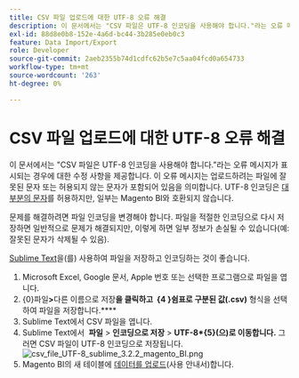 ```yaml
---
title: CSV 파일 업로드에 대한 UTF-8 오류 해결
description: 이 문서에서는 "CSV 파일은 UTF-8 인코딩을 사용해야 합니다."라는 오류 메시지가 표시되는 경우에 대한 수정 사항을 제공합니다. 이 오류 메시지는 업로드하려는 파일에 잘못된 문자 또는 허용되지 않는 문자가 포함되어 있음을 의미합니다. UTF-8 인코딩은 [대다수 문자](https://www.fileformat.info/info/charset/UTF-8/list.htm)를 허용하지만, 일부는 Magento BI와 호환되지 않습니다.
exl-id: 88d8e0b8-152e-4a6d-bc44-3b285e0eb0c3
feature: Data Import/Export
role: Developer
source-git-commit: 2aeb2355b74d1cdfc62b5e7c5aa04fcd0a654733
workflow-type: tm+mt
source-wordcount: '263'
ht-degree: 0%

---
```


# CSV 파일 업로드에 대한 UTF-8 오류 해결

이 문서에서는 &quot;CSV 파일은 UTF-8 인코딩을 사용해야 합니다.&quot;라는 오류 메시지가 표시되는 경우에 대한 수정 사항을 제공합니다. 이 오류 메시지는 업로드하려는 파일에 잘못된 문자 또는 허용되지 않는 문자가 포함되어 있음을 의미합니다. UTF-8 인코딩은 [대부분의 문자](https://www.fileformat.info/info/charset/UTF-8/list.htm)를 허용하지만, 일부는 Magento BI와 호환되지 않습니다.

문제를 해결하려면 파일 인코딩을 변경해야 합니다. 파일을 적절한 인코딩으로 다시 저장하면 일반적으로 문제가 해결되지만, 이렇게 하면 일부 정보가 손실될 수 있습니다(예: 잘못된 문자가 삭제될 수 있음).

[Sublime Text](https://www.sublimetext.com/2)을(를) 사용하여 파일을 저장하고 인코딩하는 것이 좋습니다.

1. Microsoft Excel, Google 문서, Apple 번호 또는 선택한 프로그램으로 파일을 엽니다.
1. {&#x200B;0}파일&#x200B;**>**&#x200B;다른 이름으로 저장&#x200B;**을 클릭하고 &#x200B; &#x200B; &#x200B;{4&#x200B; &#x200B;}쉼표로 구분된 값(.csv)** 형식을 선택하여 파일을 저장합니다.****
1. Sublime Text에서 CSV 파일을 엽니다.
1. Sublime Text에서 &#x200B; **&#x200B;파일** > **인코딩으로 저장** > **UTF-8\*{5&#x200B;}(으)로 이동합니다.** 그러면 CSV 파일이 UTF-8 인코딩으로 저장됩니다.    ![csv_file_UTF-8_sublime_3.2.2_magento_BI.png](assets/csv_file_UTF-8_sublime_3.2.2_magento_BI.png)
1. Magento BI의 새 테이블에 [데이터를 업로드](https://experienceleague.adobe.com/en/docs/commerce-business-intelligence/mbi/analyze/connecting/using-file-uploader)(사용 안내서)합니다.
